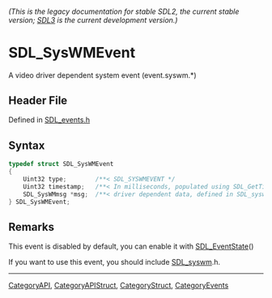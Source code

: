###### (This is the legacy documentation for stable SDL2, the current stable version; [SDL3](https://wiki.libsdl.org/SDL3/) is the current development version.)
# SDL_SysWMEvent

A video driver dependent system event (event.syswm.*)

## Header File

Defined in [SDL_events.h](https://github.com/libsdl-org/SDL/blob/SDL2/include/SDL_events.h)

## Syntax

```c
typedef struct SDL_SysWMEvent
{
    Uint32 type;        /**< SDL_SYSWMEVENT */
    Uint32 timestamp;   /**< In milliseconds, populated using SDL_GetTicks() */
    SDL_SysWMmsg *msg;  /**< driver dependent data, defined in SDL_syswm.h */
} SDL_SysWMEvent;
```

## Remarks

This event is disabled by default, you can enable it with
[SDL_EventState](SDL_EventState)()

If you want to use this event, you should include [SDL_syswm](SDL_syswm).h.

----
[CategoryAPI](CategoryAPI), [CategoryAPIStruct](CategoryAPIStruct), [CategoryStruct](CategoryStruct), [CategoryEvents](CategoryEvents)



